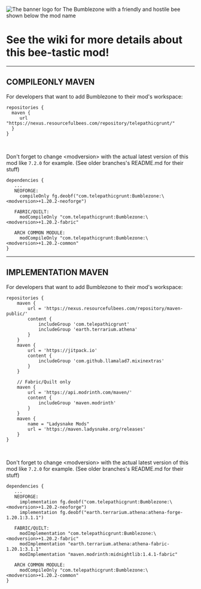![The banner logo for The Bumblezone with a friendly and hostile bee shown below the mod name](https://github.com/TelepathicGrunt/Bumblezone/assets/40846040/968c8470-6ff7-4b11-8f45-da255d1de7ca)

# See the wiki for more details about this bee-tastic mod!

***

## COMPILEONLY MAVEN

For developers that want to add Bumblezone to their mod's workspace:

```
repositories {
  maven {
     url "https://nexus.resourcefulbees.com/repository/telepathicgrunt/"
  }
}
```

&nbsp;

Don't forget to change \<modversion> with the actual latest version of this mod like `7.2.0` for example. (See older branches's README.md for their stuff)

```
dependencies {
   ...
   NEOFORGE: 
     compileOnly fg.deobf("com.telepathicgrunt:Bumblezone:\<modversion>+1.20.2-neoforge")
     
   FABRIC/QUILT: 
     modCompileOnly "com.telepathicgrunt:Bumblezone:\<modversion>+1.20.2-fabric"
     
   ARCH COMMON MODULE: 
     modCompileOnly "com.telepathicgrunt:Bumblezone:\<modversion>+1.20.2-common"
}
```

***

## IMPLEMENTATION MAVEN

For developers that want to add Bumblezone to their mod's workspace:

```
repositories {
    maven {
        url = 'https://nexus.resourcefulbees.com/repository/maven-public/'
        content {
            includeGroup 'com.telepathicgrunt'
            includeGroup 'earth.terrarium.athena'
        }
    }
    maven {
        url = 'https://jitpack.io'
        content {
            includeGroup 'com.github.llamalad7.mixinextras'
        }
    }
    
    // Fabric/Quilt only
    maven {
        url = 'https://api.modrinth.com/maven/'
        content {
            includeGroup 'maven.modrinth'
        }
    }
    maven {
        name = "Ladysnake Mods"
        url = 'https://maven.ladysnake.org/releases'
    }
}
```

&nbsp;

Don't forget to change \<modversion> with the actual latest version of this mod like `7.2.0` for example. (See older branches's README.md for their stuff)

```
dependencies {
   ...
   NEOFORGE: 
     implementation fg.deobf("com.telepathicgrunt:Bumblezone:\<modversion>+1.20.2-neoforge")
     implementation fg.deobf("earth.terrarium.athena:athena-forge-1.20.1:3.1.1")
     
   FABRIC/QUILT: 
     modImplementation "com.telepathicgrunt:Bumblezone:\<modversion>+1.20.2-fabric"
     modImplementation "earth.terrarium.athena:athena-fabric-1.20.1:3.1.1"
     modImplementation "maven.modrinth:midnightlib:1.4.1-fabric" 
   
   ARCH COMMON MODULE: 
     modCompileOnly "com.telepathicgrunt:Bumblezone:\<modversion>+1.20.2-common"
}
```

